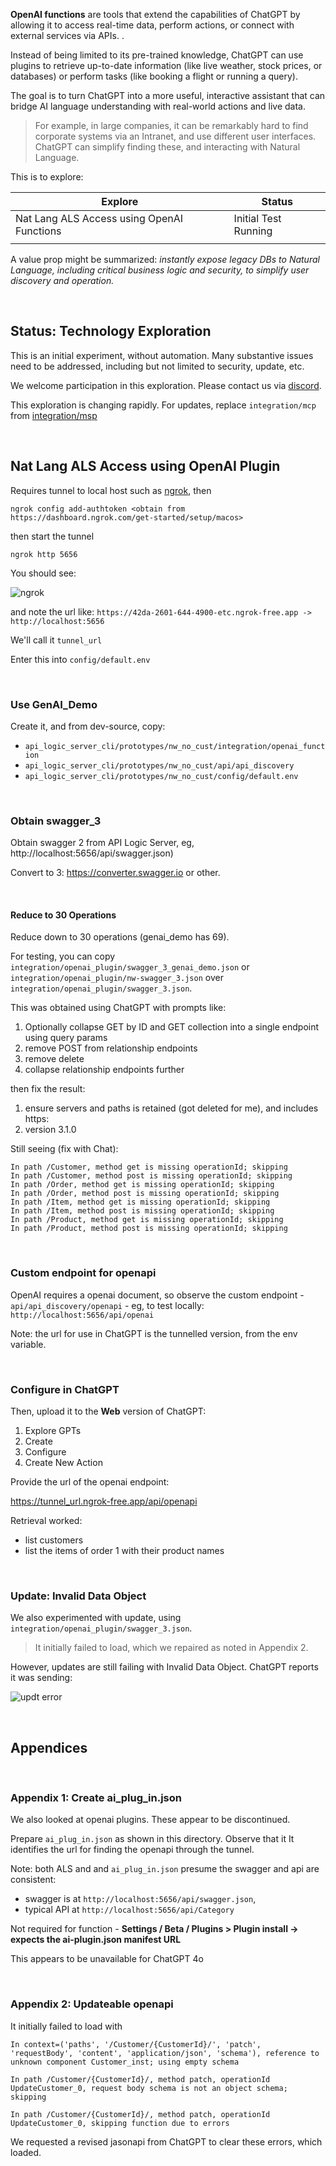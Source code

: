 **OpenAI functions** are tools that extend the capabilities of ChatGPT by allowing it to access real-time data, perform actions, or connect with external services via APIs. .

Instead of being limited to its pre-trained knowledge, ChatGPT can use plugins to retrieve up-to-date information (like live weather, stock prices, or databases) or perform tasks (like booking a flight or running a query). 

The goal is to turn ChatGPT into a more useful, interactive assistant that can bridge AI language understanding with real-world actions and live data.   

>For example, in large companies, it can be remarkably hard to find corporate systems via an Intranet, and use different user interfaces.  ChatGPT can simplify finding these, and interacting with Natural Language.

This is to explore:

| Explore                                    | Status               |
| ------------------------------------------ | -------------------- |
| Nat Lang ALS Access using OpenAI Functions | Initial Test Running |
|                                            |                      |

A value prop might be summarized: *instantly expose legacy DBs to Natural Language, including critical business logic and security, to simplify user discovery and operation.*

<br>

## Status: Technology Exploration

This is an initial experiment, without automation.  Many substantive issues need to be addressed, including but not limited to security, update, etc.

We welcome participation in this exploration.  Please contact us via [discord](https://discord.gg/HcGxbBsgRF).

This exploration is changing rapidly.  For updates, replace `integration/mcp` from [integration/msp](https://github.com/ApiLogicServer/ApiLogicServer-src/tree/main/api_logic_server_cli/prototypes/nw_no_cust/integration/openai_plugin)

<br>

## Nat Lang ALS Access using OpenAI Plugin

Requires tunnel to local host such as [ngrok](https://ngrok.com/downloads/mac-os?tab=download), then

```
ngrok config add-authtoken <obtain from https://dashboard.ngrok.com/get-started/setup/macos>
```

then start the tunnel

```
ngrok http 5656
```

You should see:

![ngrok](https://github.com/ApiLogicServer/Docs/blob/main/docs/images/integration/mcp/ngrok.png?raw=true)

and note the url like: `https://42da-2601-644-4900-etc.ngrok-free.app -> http://localhost:5656`

We'll call it `tunnel_url`

Enter this into `config/default.env`

<br>

### Use GenAI_Demo

Create it, and from dev-source, copy:

- `api_logic_server_cli/prototypes/nw_no_cust/integration/openai_function`
- `api_logic_server_cli/prototypes/nw_no_cust/api/api_discovery`
- `api_logic_server_cli/prototypes/nw_no_cust/config/default.env`

<br>

### Obtain swagger_3

Obtain swagger 2 from API Logic Server, eg, http://localhost:5656/api/swagger.json) 

Convert to 3: https://converter.swagger.io or other.

<br>

#### Reduce to 30 Operations

Reduce down to 30 operations (genai_demo has 69).

For testing, you can copy `integration/openai_plugin/swagger_3_genai_demo.json` or `integration/openai_plugin/nw-swagger_3.json` over `integration/openai_plugin/swagger_3.json`.

This was obtained using ChatGPT with prompts like:

1. Optionally collapse GET by ID and GET collection into a single endpoint using query params
2. remove POST from relationship endpoints
3. remove delete
4. collapse relationship endpoints further

then fix the result:

1. ensure servers and paths is retained (got deleted for me), and includes https:
2. version 3.1.0

Still seeing (fix with Chat):

```
In path /Customer, method get is missing operationId; skipping
In path /Customer, method post is missing operationId; skipping
In path /Order, method get is missing operationId; skipping
In path /Order, method post is missing operationId; skipping
In path /Item, method get is missing operationId; skipping
In path /Item, method post is missing operationId; skipping
In path /Product, method get is missing operationId; skipping
In path /Product, method post is missing operationId; skipping
```



<br>

### Custom endpoint for openapi

OpenAI requires a openai document, so observe the custom endpoint - `api/api_discovery/openapi` - eg, to test locally: `http://localhost:5656/api/openai`

Note: the url for use in ChatGPT is the tunnelled version, from the env variable.

<br>

### Configure in ChatGPT

Then, upload it to the **Web** version of ChatGPT: 

1. Explore GPTs
2. Create
3. Configure
4. Create New Action

Provide the url of the openai endpoint:

https://tunnel_url.ngrok-free.app/api/openapi

Retrieval worked:

- list customers
- list the items of order 1 with their product names

<br>

### Update: Invalid Data Object

We also experimented with update, using `integration/openai_plugin/swagger_3.json`.

> It initially failed to load, which we repaired as noted in Appendix 2.

However, updates are still failing with Invalid Data Object.  ChatGPT reports it was sending:

![updt error](https://github.com/ApiLogicServer/Docs/blob/main/docs/images/integration/openai-plugin/upd%20invalid%20obj.png?raw=true)

<br>

## Appendices

<br>

### Appendix 1: Create ai_plug_in.json

We also looked at openai plugins.  These appear to be discontinued.

Prepare `ai_plug_in.json` as shown in this directory.  Observe that it It identifies the url for finding the openapi through the tunnel.

Note: both ALS and and `ai_plug_in.json` presume the swagger and api are consistent:

- swagger is at `http://localhost:5656/api/swagger.json`, 
- typical API at `http://localhost:5656/api/Category`

Not required for function - **Settings / Beta / Plugins > Plugin install → expects the ai-plugin.json manifest URL**

This appears to be unavailable for ChatGPT 4o

<br>

### Appendix 2: Updateable openapi

It initially failed to load with

```
In context=('paths', '/Customer/{CustomerId}/', 'patch', 'requestBody', 'content', 'application/json', 'schema'), reference to unknown component Customer_inst; using empty schema

In path /Customer/{CustomerId}/, method patch, operationId UpdateCustomer_0, request body schema is not an object schema; skipping

In path /Customer/{CustomerId}/, method patch, operationId UpdateCustomer_0, skipping function due to errors
```

We requested a revised jasonapi from ChatGPT to clear these errors, which loaded.  

